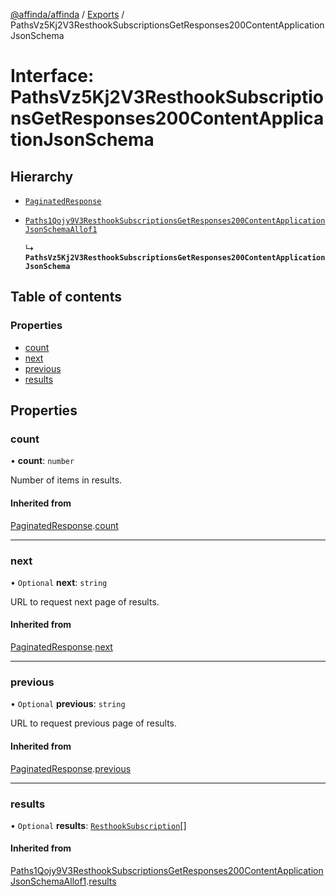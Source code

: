 [@affinda/affinda](../README.md) / [Exports](../modules.md) / PathsVz5Kj2V3ResthookSubscriptionsGetResponses200ContentApplicationJsonSchema

# Interface: PathsVz5Kj2V3ResthookSubscriptionsGetResponses200ContentApplicationJsonSchema

## Hierarchy

- [`PaginatedResponse`](PaginatedResponse.md)

- [`Paths1Qojy9V3ResthookSubscriptionsGetResponses200ContentApplicationJsonSchemaAllof1`](Paths1Qojy9V3ResthookSubscriptionsGetResponses200ContentApplicationJsonSchemaAllof1.md)

  ↳ **`PathsVz5Kj2V3ResthookSubscriptionsGetResponses200ContentApplicationJsonSchema`**

## Table of contents

### Properties

- [count](PathsVz5Kj2V3ResthookSubscriptionsGetResponses200ContentApplicationJsonSchema.md#count)
- [next](PathsVz5Kj2V3ResthookSubscriptionsGetResponses200ContentApplicationJsonSchema.md#next)
- [previous](PathsVz5Kj2V3ResthookSubscriptionsGetResponses200ContentApplicationJsonSchema.md#previous)
- [results](PathsVz5Kj2V3ResthookSubscriptionsGetResponses200ContentApplicationJsonSchema.md#results)

## Properties

### count

• **count**: `number`

Number of items in results.

#### Inherited from

[PaginatedResponse](PaginatedResponse.md).[count](PaginatedResponse.md#count)

___

### next

• `Optional` **next**: `string`

URL to request next page of results.

#### Inherited from

[PaginatedResponse](PaginatedResponse.md).[next](PaginatedResponse.md#next)

___

### previous

• `Optional` **previous**: `string`

URL to request previous page of results.

#### Inherited from

[PaginatedResponse](PaginatedResponse.md).[previous](PaginatedResponse.md#previous)

___

### results

• `Optional` **results**: [`ResthookSubscription`](ResthookSubscription.md)[]

#### Inherited from

[Paths1Qojy9V3ResthookSubscriptionsGetResponses200ContentApplicationJsonSchemaAllof1](Paths1Qojy9V3ResthookSubscriptionsGetResponses200ContentApplicationJsonSchemaAllof1.md).[results](Paths1Qojy9V3ResthookSubscriptionsGetResponses200ContentApplicationJsonSchemaAllof1.md#results)
